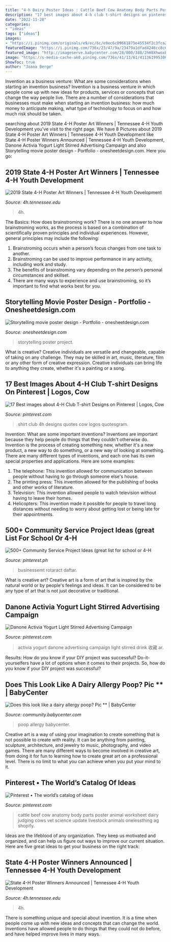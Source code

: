 ```yaml
---
title: "4-h Dairy Poster Ideas : Cattle Beef Cow Anatomy Body Parts Poster Animal Worksheet Dairy Judging Cows Vet Science Update Livestock Animals Onelessthing Ag Shopify"
description: "17 best images about 4-h club t-shirt designs on pinterest"
date: "2022-11-28"
categories:
- "ideas"
tags: ["ideas"]
images:
- "https://i.pinimg.com/originals/e9/ec/6c/e9ec6c89661875e45534f2c3fca2f114.jpg"
featuredImage: "https://i.pinimg.com/736x/23/47/9a/23479a1dfad4246cc8c6df4f477008d3--cub-scout-service-projects-school-service-projects.jpg"
featured_image: "http://imageserve.babycenter.com/28/000/388/2hH8XhwoxEIFpVV028qIxz5HbwuaHC3B_lg.jpg"
image: "https://s-media-cache-ak0.pinimg.com/736x/41/13/61/4113619953067d0f60fe2881ad51e9e6.jpg"
ShowToc: true
author: "Joana Berge"
---
```



Invention as a business venture: What are some considerations when starting an invention business?
Invention is a business venture in which people come up with new ideas for products, services or concepts that can change the way people live. There are a number of considerations that businesses must make when starting an invention business: how much money to anticipate making, what type of technology to focus on and how much risk should be taken.

	

		
searching about 2019 State 4-H Poster Art Winners | Tennessee 4-H Youth Development you've visit to the right page. We have 8 Pictures about 2019 State 4-H Poster Art Winners | Tennessee 4-H Youth Development like State 4-H Poster Winners Announced | Tennessee 4-H Youth Development, Danone Activia Yogurt Light Stirred Advertising Campaign and also Storytelling movie poster design - Portfolio - onesheetdesign.com. Here you go:
		
    
## 2019 State 4-H Poster Art Winners | Tennessee 4-H Youth Development

<img loading=lazy src="https://4h.tennessee.edu/wp-content/uploads/sites/47/2020/05/H-Tusa-2019-W.jpg" onerror="this.onerror=null;this.src='https://tse1.mm.bing.net/th?id=OIP.1CzRONUbCpVa9xEvcgVy-gHaEx&amp;pid=15.1';" alt="2019 State 4-H Poster Art Winners | Tennessee 4-H Youth Development">

_Source: 4h.tennessee.edu_

>4h. 

	

The Basics: How does brainstroming work?
There is no one answer to how brainstroming works, as the process is based on a combination of scientifically proven principles and individual experiences. However, general principles may include the following:
1. Brainstroming occurs when a person’s focus changes from one task to another.
2. Brainstroming can be used to improve performance in any activity, including work and study.
3. The benefits of brainstroming vary depending on the person’s personal circumstances and skillset.
4. There are many ways to experience and use brainstroming, so it’s important to find what works best for you.

    
## Storytelling Movie Poster Design - Portfolio - Onesheetdesign.com

<img loading=lazy src="http://onesheetdesign.com/wp-content/uploads/Storytelling.jpg" onerror="this.onerror=null;this.src='https://tse4.mm.bing.net/th?id=OIP.EyujQx7lM_67HoDCJRxcIwHaLH&amp;pid=15.1';" alt="Storytelling movie poster design - Portfolio - onesheetdesign.com">

_Source: onesheetdesign.com_

>storytelling poster project. 

	

What is creative?
Creative individuals are versatile and changeable, capable of taking on any challenge. They may be skilled in art, music, literature, film or any other form of creative expression. Creative individuals can bring life to anything they create, whether it's a painting or a song.

    
## 17 Best Images About 4-H Club T-shirt Designs On Pinterest | Logos, Cow

<img loading=lazy src="https://s-media-cache-ak0.pinimg.com/736x/41/13/61/4113619953067d0f60fe2881ad51e9e6.jpg" onerror="this.onerror=null;this.src='https://tse2.mm.bing.net/th?id=OIP.IK0KRBJ6CDRywqQx7J34HAHaG3&amp;pid=15.1';" alt="17 Best images about 4-H Club T-shirt Designs on Pinterest | Logos, Cow">

_Source: pinterest.com_

>shirt club 4h designs quotes cow logos quotesgram. 

	

Invention: What are some important inventions?
Inventions are important because they help people do things that they couldn't otherwise do. Invention is the process of creating something new, whether it's a new product, a new way to do something, or a new way of looking at something. There are many different types of inventions, and each one has its own special properties and applications. Here are some examples: 
1. The telephone: This invention allowed for communication between people without having to go through someone else's house.
2. The printing press: This invention allowed for the publishing of books and other works of literature.
3. Television: This invention allowed people to watch television without having to leave their homes.
4. Helicopters: This invention made it possible for people to travel long distances without needing to worry about getting lost or being late for their appointments.

    
## 500+ Community Service Project Ideas (great List For School Or 4-H

<img loading=lazy src="https://i.pinimg.com/736x/23/47/9a/23479a1dfad4246cc8c6df4f477008d3--cub-scout-service-projects-school-service-projects.jpg" onerror="this.onerror=null;this.src='https://tse1.mm.bing.net/th?id=OIP.AVUO6eeanNf7QZRigt3I8gHaNb&amp;pid=15.1';" alt="500+ Community Service Project Ideas (great list for school or 4-H">

_Source: pinterest.ph_

>businessemt rotaract daftar. 

	

What is creative art?
Creative art is a form of art that is inspired by the natural world or by people's feelings and ideas. It can be considered to be any type of art that is not just decorative or traditional.

    
## Danone Activia Yogurt Light Stirred Advertising Campaign

<img loading=lazy src="https://i.pinimg.com/originals/e9/ec/6c/e9ec6c89661875e45534f2c3fca2f114.jpg" onerror="this.onerror=null;this.src='https://tse4.mm.bing.net/th?id=OIP.DJm6O09TAq_oyMaNfXfmzAHaKd&amp;pid=15.1';" alt="Danone Activia Yogurt Light Stirred Advertising Campaign">

_Source: pinterest.com_

>activia yogurt danone advertising campaign light stirred drink 收藏 ar. 

	

Results: How do you know if your DIY project was successful?
Do-it-yourselfers have a lot of options when it comes to their projects. So, how do you know if your DIY project was successful?

    
## Does This Look Like A Dairy Allergy Poop? Pic ** | BabyCenter

<img loading=lazy src="http://imageserve.babycenter.com/28/000/388/2hH8XhwoxEIFpVV028qIxz5HbwuaHC3B_lg.jpg" onerror="this.onerror=null;this.src='https://tse2.mm.bing.net/th?id=OIP.ij9OPJekf5fJvZNGriqKyQAAAA&amp;pid=15.1';" alt="Does this look like a dairy allergy poop? Pic ** | BabyCenter">

_Source: community.babycenter.com_

>poop allergy babycenter. 

	

Creative art is a way of using your imagination to create something that is not possible to create with reality. It can be anything from painting, sculpture, architecture, and jewelry to music, photography, and video games. There are many different ways to become involved in creative art, from doing it for fun to learning how to create great art on a professional level. There is no limit to what you can achieve when you put your mind to it.

    
## Pinterest • The World’s Catalog Of Ideas

<img loading=lazy src="https://s-media-cache-ak0.pinimg.com/736x/35/5d/4a/355d4ae83b454b03ba6eb758dbc5f087.jpg" onerror="this.onerror=null;this.src='https://tse2.mm.bing.net/th?id=OIP.nVg74nCrfJyWWpgNw2XE8wHaEy&amp;pid=15.1';" alt="Pinterest • The world’s catalog of ideas">

_Source: pinterest.com_

>cattle beef cow anatomy body parts poster animal worksheet dairy judging cows vet science update livestock animals onelessthing ag shopify. 

	

Ideas are the lifeblood of any organization. They keep us motivated and organized, and can help us figure out ways to improve our current situation. Here are five great ideas to get your business on the right track: 

    
## State 4-H Poster Winners Announced | Tennessee 4-H Youth Development

<img loading=lazy src="https://4h.tennessee.edu/wp-content/uploads/sites/47/2020/03/thompson-1024x657.jpg" onerror="this.onerror=null;this.src='https://tse4.mm.bing.net/th?id=OIP.ctvavTzp1CXYDoqKzWaNWAHaEw&amp;pid=15.1';" alt="State 4-H Poster Winners Announced | Tennessee 4-H Youth Development">

_Source: 4h.tennessee.edu_

>4h. 

	

There is something unique and special about invention. It is a time when people come up with new ideas and concepts that can change the world. Inventions have allowed people to do things that they could not do before, and have helped improve lives in many ways.


